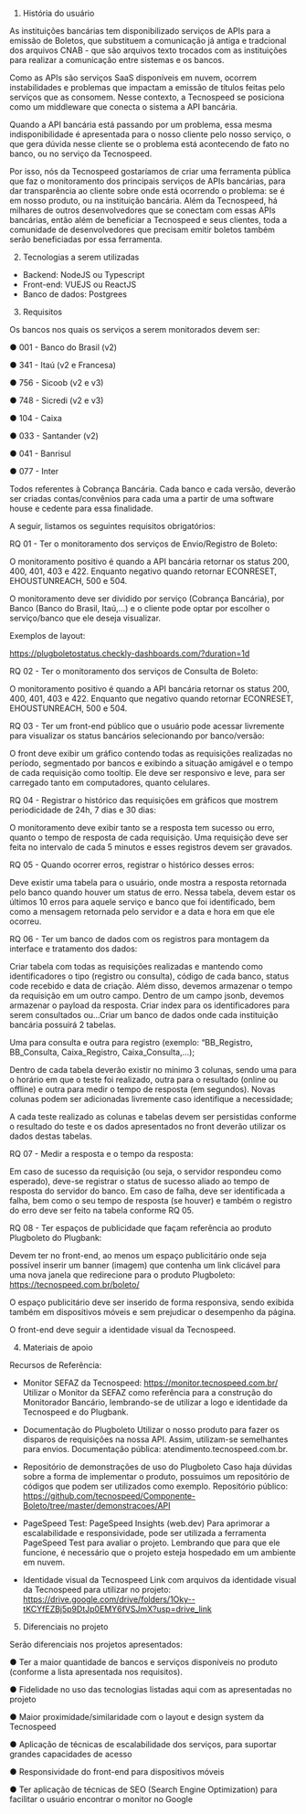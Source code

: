 1. História do usuário

As instituições bancárias tem disponibilizado serviços de APIs para a emissão de
Boletos, que substituem a comunicação já antiga e tradcional dos arquivos CNAB - que são
arquivos texto trocados com as instituições para realizar a comunicação entre sistemas e os
bancos.

Como as APIs são serviços SaaS disponíveis em nuvem, ocorrem instabilidades e
problemas que impactam a emissão de títulos feitas pelo serviços que as consomem. Nesse
contexto, a Tecnospeed se posiciona como um middleware que conecta o sistema a API
bancária.

Quando a API bancária está passando por um problema, essa mesma
indisponibilidade é apresentada para o nosso cliente pelo nosso serviço, o que gera dúvida
nesse cliente se o problema está acontecendo de fato no banco, ou no serviço da
Tecnospeed.

Por isso, nós da Tecnospeed gostaríamos de criar uma ferramenta pública que faz o
monitoramento dos principais serviços de APIs bancárias, para dar transparência ao cliente
sobre onde está ocorrendo o problema: se é em nosso produto, ou na instituição bancária.
Além da Tecnospeed, há milhares de outros desenvolvedores que se conectam com
essas APIs bancárias, então além de beneficiar a Tecnospeed e seus clientes, toda a
comunidade de desenvolvedores que precisam emitir boletos também serão beneficiadas
por essa ferramenta.





2. Tecnologias a serem utilizadas

- Backend: NodeJS ou Typescript
- Front-end: VUEJS ou ReactJS
- Banco de dados: Postgrees





3. Requisitos

Os bancos nos quais os serviços a serem monitorados devem ser:

● 001 - Banco do Brasil (v2)

● 341 - Itaú (v2 e Francesa)

● 756 - Sicoob (v2 e v3)

● 748 - Sicredi (v2 e v3)

● 104 - Caixa

● 033 - Santander (v2)

● 041 - Banrisul

● 077 - Inter


Todos referentes à Cobrança Bancária. Cada banco e cada versão, deverão ser criadas
contas/convênios para cada uma a partir de uma software house e cedente para essa
finalidade.

A seguir, listamos os seguintes requisitos obrigatórios:


RQ 01 - Ter o monitoramento dos serviços de Envio/Registro de Boleto:

O monitoramento positivo é quando a API bancária retornar os status 200, 400,
401, 403 e 422. Enquanto negativo quando retornar ECONRESET, EHOUSTUNREACH,
500 e 504.

O monitoramento deve ser dividido por serviço (Cobrança Bancária), por Banco
(Banco do Brasil, Itaú,...) e o cliente pode optar por escolher o serviço/banco que ele deseja
visualizar.

Exemplos de layout:

https://plugboletostatus.checkly-dashboards.com/?duration=1d


RQ 02 - Ter o monitoramento dos serviços de Consulta de Boleto:

O monitoramento positivo é quando a API bancária retornar os status 200, 400,
401, 403 e 422. Enquanto que negativo quando retornar ECONRESET,
EHOUSTUNREACH, 500 e 504.


RQ 03 - Ter um front-end público que o usuário pode acessar livremente para visualizar os
status bancários selecionando por banco/versão:

O front deve exibir um gráfico contendo todas as requisições realizadas no período,
segmentado por bancos e exibindo a situação amigável e o tempo de cada requisição como
tooltip. Ele deve ser responsivo e leve, para ser carregado tanto em computadores, quanto
celulares.


RQ 04 - Registrar o histórico das requisições em gráficos que mostrem periodicidade de
24h, 7 dias e 30 dias:

O monitoramento deve exibir tanto se a resposta tem sucesso ou erro, quanto o
tempo de resposta de cada requisição. Uma requisição deve ser feita no intervalo de cada 5
minutos e esses registros devem ser gravados.


RQ 05 - Quando ocorrer erros, registrar o histórico desses erros:

Deve existir uma tabela para o usuário, onde mostra a resposta retornada pelo
banco quando houver um status de erro. Nessa tabela, devem estar os últimos 10 erros
para aquele serviço e banco que foi identificado, bem como a mensagem retornada pelo
servidor e a data e hora em que ele ocorreu.


RQ 06 - Ter um banco de dados com os registros para montagem da interface e tratamento
dos dados:

Criar tabela com todas as requisições realizadas e mantendo como identificadores o
tipo (registro ou consulta), código de cada banco, status code recebido e data de criação.
Além disso, devemos armazenar o tempo da requisição em um outro campo. Dentro de um
campo jsonb, devemos armazenar o payload da resposta. Criar index para os
identificadores para serem consultados ou…Criar um banco de dados onde cada instituição 
bancária possuirá 2 tabelas. 

Uma para consulta e outra para registro (exemplo: “BB_Registro, BB_Consulta, Caixa_Registro,
Caixa_Consulta,...);

Dentro de cada tabela deverão existir no mínimo 3 colunas, sendo uma para o
horário em que o teste foi realizado, outra para o resultado (online ou offline) e outra para
medir o tempo de resposta (em segundos). Novas colunas podem ser adicionadas
livremente caso identifique a necessidade;

A cada teste realizado as colunas e tabelas devem ser persistidas conforme o
resultado do teste e os dados apresentados no front deverão utilizar os dados destas
tabelas.


RQ 07 - Medir a resposta e o tempo da resposta:

Em caso de sucesso da requisição (ou seja, o servidor respondeu como esperado),
deve-se registrar o status de sucesso aliado ao tempo de resposta do servidor do banco.
Em caso de falha, deve ser identificada a falha, bem como o seu tempo de resposta (se
houver) e também o registro do erro deve ser feito na tabela conforme RQ 05.


RQ 08 - Ter espaços de publicidade que façam referência ao produto Plugboleto do
Plugbank:

Devem ter no front-end, ao menos um espaço publicitário onde seja possível inserir
um banner (imagem) que contenha um link clicável para uma nova janela que redirecione
para o produto Plugboleto: https://tecnospeed.com.br/boleto/

O espaço publicitário deve ser inserido de forma responsiva, sendo exibida também
em dispositivos móveis e sem prejudicar o desempenho da página.

O front-end deve seguir a identidade visual da Tecnospeed.





4. Materiais de apoio

Recursos de Referência:

- Monitor SEFAZ da Tecnospeed: https://monitor.tecnospeed.com.br/
Utilizar o Monitor da SEFAZ como referência para a construção do Monitorador Bancário,
lembrando-se de utilizar a logo e identidade da Tecnospeed e do Plugbank.

- Documentação do Plugboleto
Utilizar o nosso produto para fazer os disparos de requisições na nossa API. Assim,
utilizam-se semelhantes para envios. Documentação pública:
atendimento.tecnospeed.com.br.

- Repositório de demonstrações de uso do Plugboleto
Caso haja dúvidas sobre a forma de implementar o produto, possuímos um repositório de
códigos que podem ser utilizados como exemplo. Repositório público:
https://github.com/tecnospeed/Componente-Boleto/tree/master/demonstracoes/API

- PageSpeed Test: PageSpeed Insights (web.dev)
Para aprimorar a escalabilidade e responsividade, pode ser utilizada a ferramenta
PageSpeed Test para avaliar o projeto. Lembrando que para que ele funcione, é necessário
que o projeto esteja hospedado em um ambiente em nuvem.

- Identidade visual da Tecnospeed
Link com arquivos da identidade visual da Tecnospeed para utilizar no projeto:
https://drive.google.com/drive/folders/1Oky--tKCYfEZBj5p9DtJp0EMY6fVSJmX?usp=drive_link





5. Diferenciais no projeto

Serão diferenciais nos projetos apresentados:

● Ter a maior quantidade de bancos e serviços disponíveis no produto (conforme a
lista apresentada nos requisitos).

● Fidelidade no uso das tecnologias listadas aqui com as apresentadas no projeto

● Maior proximidade/similaridade com o layout e design system da Tecnospeed

● Aplicação de técnicas de escalabilidade dos serviços, para suportar grandes
capacidades de acesso

● Responsividade do front-end para dispositivos móveis

● Ter aplicação de técnicas de SEO (Search Engine Optimization) para facilitar o
usuário encontrar o monitor no Google

